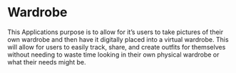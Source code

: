 # Wardrobe
This Applications purpose is to allow for it’s users to take pictures of their own wardrobe and then have it digitally placed into a virtual wardrobe. This will allow for users to easily track, share, and create outfits for themselves without needing to waste time looking in their own physical wardrobe or what their needs might be.
